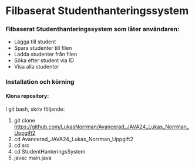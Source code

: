 # Filbaserat Studenthanteringssystem

### Filbaserat Studenthanteringssystem som låter användaren:

- Lägga till student
- Spara studenter till filen
- Ladda studenter från filen
- Söka efter student via ID
- Visa alla studenter

### Installation och körning

#### Klona repository:
I git bash, skriv följande:
1. git clone https://github.com/LukasNorrman/Avancerad_JAVA24_Lukas_Norrman_Uppgift2
2. cd Avancerad_JAVA24_Lukas_Norrman_Uppgift2
3. cd src
4. cd StudentHanteringsSystem
5. javac main.java 